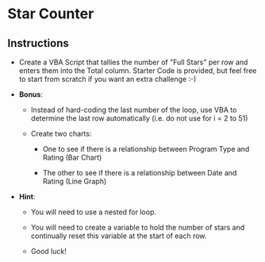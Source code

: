 # Star Counter

## Instructions

* Create a VBA Script that tallies the number of "Full Stars" per row and enters them into the Total column. Starter Code is provided, but feel free to start from scratch if you want an extra challenge :-)

* **Bonus**:

  * Instead of hard-coding the last number of the loop, use VBA to determine the last row automatically (i.e. do not use for i = 2 to 51)

  * Create two charts: 

    * One to see if there is a relationship between Program Type and Rating (Bar Chart)

    * The other to see if there is a relationship between Date and Rating (Line Graph)

* **Hint**:

  * You will need to use a nested for loop.

  * You will need to create a variable to hold the number of stars and continually reset this variable at the start of each row.

  * Good luck!
